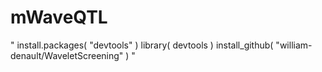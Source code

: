 # mWaveQTL
"
install.packages( "devtools" )
library( devtools )
install_github( "william-denault/WaveletScreening" )
"
